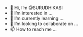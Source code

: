 - 👋 Hi, I’m @SURUDHIKASI
- 👀 I’m interested in ...
- 🌱 I’m currently learning ...
- 💞️ I’m looking to collaborate on ...
- 📫 How to reach me ...

<!---
SURUDHIKASI/SURUDHIKASI is a ✨ special ✨ repository because its `README.md` (this file) appears on your GitHub profile.
You can click the Preview link to take a look at your changes.
--->
